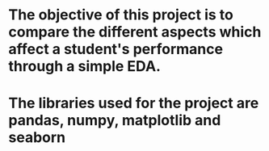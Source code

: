 # The objective of this project is to compare the different aspects which affect a student's performance through a simple EDA.
# The libraries used for the project are pandas, numpy, matplotlib and seaborn

